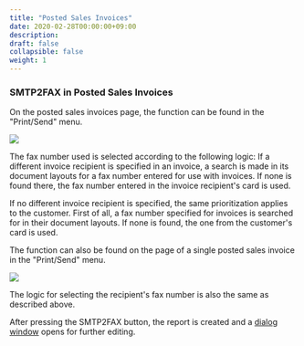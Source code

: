 ```yaml
---
title: "Posted Sales Invoices"
date: 2020-02-28T00:00:00+09:00
description: 
draft: false
collapsible: false
weight: 1
---
```

### SMTP2FAX in Posted Sales Invoices 
On the posted sales invoices page, the function can be found in the "Print/Send" menu. 

![](images/apps/smtp2fax/en/SMTP2FAX_postedSalesInvoices.png)

The fax number used is selected according to the following logic: 
If a different invoice recipient is specified in an invoice, a search is made in its document layouts for a fax number entered for use with invoices. If none is found there, the fax number entered in the invoice recipient's card is used.

If no different invoice recipient is specified, the same prioritization applies to the customer. 
First of all, a fax number specified for invoices is searched for in their document layouts. If none is found, the one from the customer's card is used. 

The function can also be found on the page of a single posted sales invoice in the "Print/Send" menu. 

![](images/apps/smtp2fax/en/SMTP2FAX_postedSalesInvoice.png)
  
The logic for selecting the recipient's fax number is also the same as described above. 

After pressing the SMTP2FAX button, the report is created and a [dialog window](en-us/apps/smtp2fax/working-with-smtp2fax/smtp2faxdialog/) opens for further editing. 